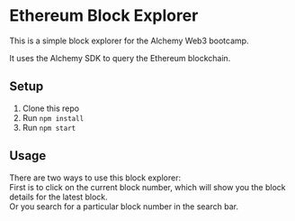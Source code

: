 # Ethereum Block Explorer

This is a simple block explorer for the Alchemy Web3 bootcamp.

It uses the Alchemy SDK to query the Ethereum blockchain.

## Setup

1. Clone this repo
2. Run `npm install`
3. Run `npm start`

## Usage

There are two ways to use this block explorer:  
First is to click on the current block number, which will show you the block details for the latest block.  
Or you search for a particular block number in the search bar.
